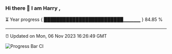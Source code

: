 ### Hi there 👋 I am Harry , 

⏳ Year progress { █████████████████████████▁▁▁▁▁ } 84.85 %

---

⏰ Updated on Mon, 06 Nov 2023 16:26:49 GMT

![Progress Bar CI](https://github.com/duykhang68/duykhang68/workflows/Progress%20Bar%20CI/badge.svg)
